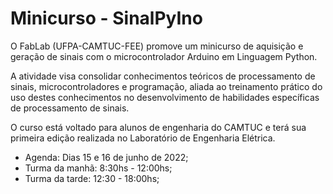 # Minicurso - SinalPyIno

O FabLab (UFPA-CAMTUC-FEE) promove um minicurso de aquisição e geração de sinais com o microcontrolador Arduino em Linguagem Python.

A atividade visa consolidar conhecimentos teóricos de processamento de sinais, microcontroladores e programação, aliada ao treinamento prático do uso destes conhecimentos
no desenvolvimento de habilidades específicas de processamento de sinais.

O curso está voltado para alunos de engenharia do CAMTUC e terá sua primeira edição realizada no Laboratório de Engenharia Elétrica.

- Agenda: Dias 15 e 16 de junho de 2022;
- Turma da manhã: 8:30hs - 12:00hs;
- Turma da tarde: 12:30 - 18:00hs;
